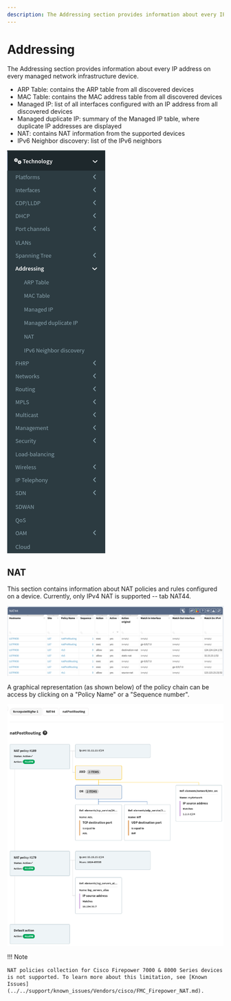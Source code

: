 ```yaml
---
description: The Addressing section provides information about every IP address on every managed network infrastructure device.
---
```


# Addressing

The Addressing section provides information about every IP address on every managed network infrastructure device.

- ARP Table: contains the ARP table from all discovered devices
- MAC Table: contains the MAC address table from all discovered devices
- Managed IP: list of all interfaces configured with an IP address from all discovered devices
- Managed duplicate IP: summary of the Managed IP table, where duplicate IP addresses are displayed
- NAT: contains NAT information from the supported devices
- IPv6 Neighbor discovery: list of the IPv6 neighbors

![main menu](addressing/menu.png)

## NAT

This section contains information about NAT policies and rules configured on a device. Currently, only IPv4 NAT is supported -- tab NAT44.

![NAT 44 table](addressing/nat44-table.png)

A graphical representation (as shown below) of the policy chain can be access by clicking on a "Policy Name" or a "Sequence number".

![natPostRouting chain on Forcepoint](addressing/forcepoint-natPostRouting.png)


!!! Note

    NAT policies collection for Cisco Firepower 7000 & 8000 Series devices is not supported. To learn more about this limitation, see [Known Issues](../../support/known_issues/Vendors/cisco/FMC_Firepower_NAT.md).
